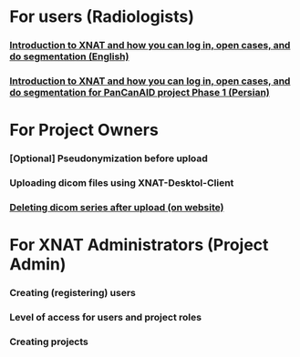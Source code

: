 # For users (Radiologists)
### [Introduction to XNAT and how you can log in, open cases, and do segmentation (English)](https://youtu.be/mC2qtRc-o6w)
### [Introduction to XNAT and how you can log in, open cases, and do segmentation for PanCanAID project Phase 1 (Persian)](https://youtu.be/iJ-ontIqHHE)


# For Project Owners
### [Optional] Pseudonymization before upload
### Uploading dicom files using XNAT-Desktol-Client
### [Deleting dicom series after upload (on website)](https://youtu.be/NIHyI6COtGE)


# For XNAT Administrators (Project Admin)
### Creating (registering) users
### Level of access for users and project roles
### Creating projects
